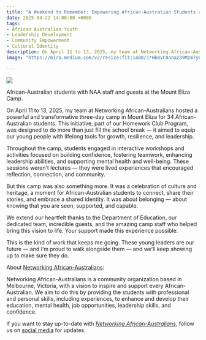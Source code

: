 ```yaml
---
title: "A Weekend to Remember: Empowering African-Australian Students at Mount Eliza"
date: 2025-04-22 14:00:00 +0000
tags:
- African Australian Youth
- Leadership Development
- Community Empowerment
- Cultural Identity
description: On April 11 to 13, 2025, my team at Networking African-Australians hosted a powerful and transformative three-day camp in Mount Eliza for 34 African-Australian students.
image: "https://miro.medium.com/v2/resize:fit:1400/1*Hb0vC8anaz39Mzm7y0caBQ.jpeg"

---
```

![](https://miro.medium.com/v2/resize:fit:1400/1*Hb0vC8anaz39Mzm7y0caBQ.jpeg)

African-Australian students with NAA staff and guests at the Mount Eliza Camp.

On April 11 to 13, 2025, my team at Networking African-Australians hosted a powerful and transformative three-day camp in Mount Eliza for 34 African-Australian students. This initiative, part of our Homework Club Program, was designed to do more than just fill the school break — it aimed to equip our young people with lifelong tools for growth, resilience, and leadership.

Throughout the camp, students engaged in interactive workshops and activities focused on building confidence, fostering teamwork, enhancing leadership abilities, and supporting mental health and well-being. These sessions weren’t lectures — they were lived experiences that encouraged reflection, connection, and community.

But this camp was also something more. It was a celebration of culture and heritage, a moment for African-Australian students to connect, share their stories, and embrace a shared identity. It was about belonging — about knowing that you are seen, supported, and capable.

We extend our heartfelt thanks to the Department of Education, our dedicated team, incredible guests, and the amazing camp staff who helped bring this vision to life. Your support made this experience possible.

This is the kind of work that keeps me going. These young leaders are our future — and I’m proud to walk alongside them — and we’ll keep showing up to make sure they do.

About [Networking African-Australians](https://networkingafricanaustralians.com.au/):

Networking African-Australians is a community organization based in Melbourne, Victoria, with a vision to inspire and support every African-Australian. We aim to do this by providing the students with professional and personal skills, including experiences, to enhance and develop their education, mental health, job opportunities, leadership skills, and confidence.

If you want to stay up-to-date with [_Networking African-Australians_](https://networkingafricanaustralians.com.au/), follow us on [social media](https://www.instagram.com/networkingafricanaustralians/) for updates.
